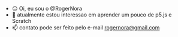 - :expressionless: Oi, eu sou o @RogerNora
- 👀 atualmente estou interessao em aprender um pouco de p5.js e Scratch
- 📫 contato pode ser feito pelo e-mail rogernora@gmail.com

<!---
RogerNora/RogerNora is a ✨ special ✨ repository because its `README.md` (this file) appears on your GitHub profile.
You can click the Preview link to take a look at your changes.
--->

